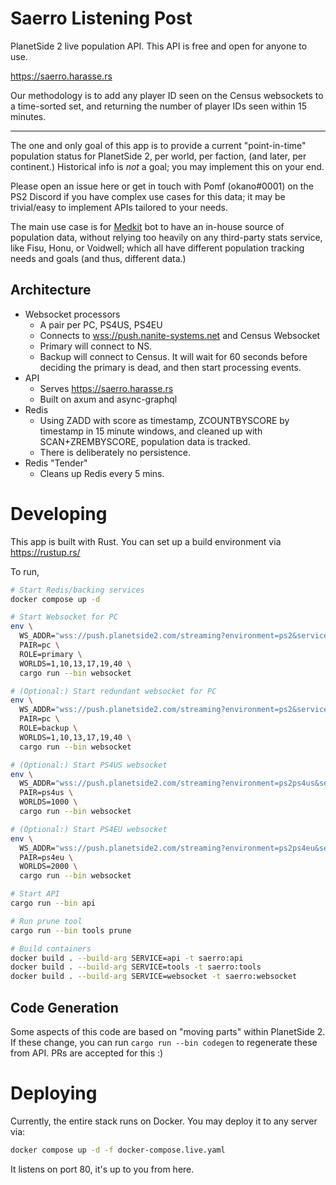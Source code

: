 # Saerro Listening Post

PlanetSide 2 live population API. This API is free and open for anyone to use.

https://saerro.harasse.rs

Our methodology is to add any player ID seen on the Census websockets to a time-sorted set, and returning the number of player IDs seen within 15 minutes.

---

The one and only goal of this app is to provide a current "point-in-time" population status for PlanetSide 2, per world, per faction, (and later, per continent.) Historical info is _not_ a goal; you may implement this on your end.

Please open an issue here or get in touch with Pomf (okano#0001) on the PS2 Discord if you have complex use cases for this data; it may be trivial/easy to implement APIs tailored to your needs.

The main use case is for [Medkit](https://github.com/kayteh/medkit2) bot to have an in-house source of population data, without relying too heavily on any third-party stats service, like Fisu, Honu, or Voidwell; which all have different population tracking needs and goals (and thus, different data.)

## Architecture

- Websocket processors
  - A pair per PC, PS4US, PS4EU
  - Connects to [wss://push.nanite-systems.net](https://nanite-systems.net) and Census Websocket
  - Primary will connect to NS.
  - Backup will connect to Census. It will wait for 60 seconds before deciding the primary is dead, and then start processing events.
- API
  - Serves https://saerro.harasse.rs
  - Built on axum and async-graphql
- Redis
  - Using ZADD with score as timestamp, ZCOUNTBYSCORE by timestamp in 15 minute windows, and cleaned up with SCAN+ZREMBYSCORE, population data is tracked.
  - There is deliberately no persistence.
- Redis "Tender"
  - Cleans up Redis every 5 mins.

# Developing

This app is built with Rust. You can set up a build environment via https://rustup.rs/

To run,

```sh
# Start Redis/backing services
docker compose up -d

# Start Websocket for PC
env \
  WS_ADDR="wss://push.planetside2.com/streaming?environment=ps2&service-id=s:$SERVICE_ID" \
  PAIR=pc \
  ROLE=primary \
  WORLDS=1,10,13,17,19,40 \
  cargo run --bin websocket

# (Optional:) Start redundant websocket for PC
env \
  WS_ADDR="wss://push.planetside2.com/streaming?environment=ps2&service-id=s:$SERVICE_ID" \
  PAIR=pc \
  ROLE=backup \
  WORLDS=1,10,13,17,19,40 \
  cargo run --bin websocket

# (Optional:) Start PS4US websocket
env \
  WS_ADDR="wss://push.planetside2.com/streaming?environment=ps2ps4us&service-id=s:$SERVICE_ID" \
  PAIR=ps4us \
  WORLDS=1000 \
  cargo run --bin websocket

# (Optional:) Start PS4EU websocket
env \
  WS_ADDR="wss://push.planetside2.com/streaming?environment=ps2ps4eu&service-id=s:$SERVICE_ID" \
  PAIR=ps4eu \
  WORLDS=2000 \
  cargo run --bin websocket

# Start API
cargo run --bin api

# Run prune tool
cargo run --bin tools prune

# Build containers
docker build . --build-arg SERVICE=api -t saerro:api
docker build . --build-arg SERVICE=tools -t saerro:tools
docker build . --build-arg SERVICE=websocket -t saerro:websocket
```

## Code Generation

Some aspects of this code are based on "moving parts" within PlanetSide 2. If these change, you can run `cargo run --bin codegen` to regenerate these from API. PRs are accepted for this :)

# Deploying

Currently, the entire stack runs on Docker. You may deploy it to any server via:

```sh
docker compose up -d -f docker-compose.live.yaml
```

It listens on port 80, it's up to you from here.
